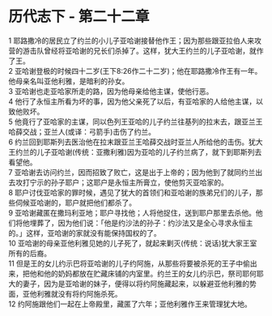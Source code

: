# 历代志下 - 第二十二章
  
 1 耶路撒冷的居民立了约兰的小儿子亚哈谢接替他作王；因为那些跟亚拉伯人来攻营的游击队曾经将亚哈谢的兄长们杀掉了。这样，犹大王约兰的儿子亚哈谢，就作了王。  
 2 亚哈谢登极的时候四十二岁(王下8:26作二十二岁)；他在耶路撒冷作王有一年。他母亲名叫亚他利雅，是暗利的孙女。  
 3 亚哈谢也走亚哈家所走的路，因为他母亲给他主谋，使他行恶。  
 4 他行了永恒主所看为坏的事，因为他父亲死了以后，有亚哈家的人给他主谋，以致他败坏。  
 5 他竟行了亚哈家的主谋，同以色列王亚哈的儿子约兰往基列的拉末去，跟亚兰王哈薛交战；亚兰人(或译：弓箭手)击伤了约兰。  
 6 约兰回到耶斯列去医治他在拉末跟亚兰王哈薛交战时亚兰人所给他的击伤。犹大王约兰的儿子亚哈谢(传统：亚撒利雅)因为亚哈的儿子约兰病了，就下到耶斯列去看望他。  
 7 亚哈谢去访问约兰，因而招致了败亡，这是出于上帝的；因为他到了就同约兰出去攻打宁示的孙子耶户；这耶户是永恒主所膏立，使他剪灭亚哈家的。  
 8 耶户讨伐亚哈家的罪时候，遇见了犹大的首领们和亚哈谢的族弟兄们的儿子，那些伺候亚哈谢的，耶户就把他们都杀了。  
 9 亚哈谢藏匿在撒玛利亚地；耶户寻找他；人将他捉住，送到耶户那里去杀他。他们将他埋葬了，因为他们说：「他是约沙法的孙子：约沙法又是全心寻求永恒主的。」这样，亚哈谢的家就没有能保持国权的了。  
 10 亚哈谢的母亲亚他利雅见她的儿子死了，就起来剿灭(传统：说话)犹大家王室所有的后裔。  
 11 但是王的女儿约示巴将亚哈谢的儿子约阿施，从那些将要被杀死的王子中偷出来，把他和他的奶妈都放在贮藏床铺的内室里。约兰王的女儿约示巴，祭司耶何耶大的妻子，因为是亚哈谢的妹子，便得以将约阿施藏起来，以躲避亚他利雅的势面，亚他利雅就没有将约阿施杀死。  
 12 约阿施跟他们一起在上帝殿里，藏匿了六年；亚他利雅作王来管理犹大地。